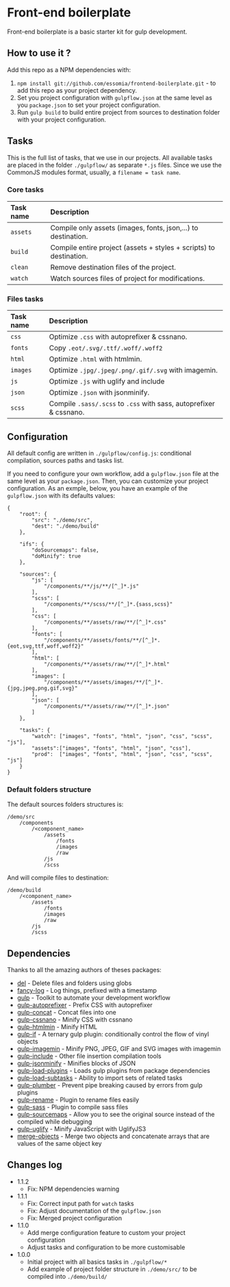# Front-end boilerplate

Front-end boilerplate is a basic starter kit for gulp development.

## How to use it ?

Add this repo as a NPM dependencies with:

1. `npm install git://github.com/essomia/frontend-boilerplate.git` - to add this repo as your project dependency.
2. Set you project configuration with `gulpflow.json` at the same level as you `package.json` to set your project configuration.
3. Run `gulp build` to build entire project from sources to destination folder with your project configuration.


## Tasks

This is the full list of tasks, that we use in our projects. All available tasks are placed in the folder `./gulpflow/` as separate `*.js` files. Since we use the CommonJS modules format, usually, a `filename = task name`.

### Core tasks
Task name          | Description
:------------------|:----------------------------------
`assets`           | Compile only assets (images, fonts, json,...) to destination.
`build`            | Compile entire project (assets + styles + scripts) to destination.
`clean`            | Remove destination files of the project.
`watch`            | Watch sources files of project for modifications.

### Files tasks
Task name          | Description
:------------------|:----------------------------------
`css`              | Optimize `.css` with autoprefixer & cssnano.
`fonts`            | Copy `.eot/.svg/.ttf/.woff/.woff2`
`html`             | Optimize `.html` with htmlmin.
`images`           | Optimize `.jpg/.jpeg/.png/.gif/.svg` with imagemin.
`js`               | Optimize `.js` with uglify and include
`json`             | Optimize `.json` with jsonminify.
`scss`             | Compile `.sass/.scss` to `.css` with sass, autoprefixer & cssnano.


## Configuration

All default config are written in `./gulpflow/config.js`: conditional compilation, sources paths and tasks list.

If you need to configure your own workflow, add a `gulpflow.json` file at the same level as your `package.json`.
Then, you can customize your project configuration. As an exmple, below, you have an example of the `gulpflow.json` with its defaults values:

```
{
    "root": {
        "src": "./demo/src",
        "dest": "./demo/build"
    },

    "ifs": {
        "doSourcemaps": false,
        "doMinify": true
    },

    "sources": {
        "js": [
            "/components/**/js/**/[^_]*.js"
        ],
        "scss": [
            "/components/**/scss/**/[^_]*.{sass,scss}"
        ],
        "css": [
            "/components/**/assets/raw/**/[^_]*.css"
        ],
        "fonts": [
            "/components/**/assets/fonts/**/[^_]*.{eot,svg,ttf,woff,woff2}"
        ],
        "html": [
            "/components/**/assets/raw/**/[^_]*.html"
        ],
        "images": [
            "/components/**/assets/images/**/[^_]*.{jpg,jpeg,png,gif,svg}"
        ],
        "json": [
            "/components/**/assets/raw/**/[^_]*.json"
        ]
    },

    "tasks": {
        "watch": ["images", "fonts", "html", "json", "css", "scss", "js"],
        "assets":["images", "fonts", "html", "json", "css"],
        "prod":  ["images", "fonts", "html", "json", "css", "scss", "js"]
    }
}
```


### Default folders structure

The default sources folders structures is:

```
/demo/src
    /components
        /<component_name>
            /assets
                /fonts
                /images
                /raw
            /js
            /scss
```

And will compile files to destination:

```
/demo/build
    /<component_name>
        /assets
            /fonts
            /images
            /raw
        /js
        /scss
```


## Dependencies

Thanks to all the amazing authors of theses packages:
- [del](http://www.npmjs.com/package/del) - Delete files and folders using globs
- [fancy-log](http://www.npmjs.com/package/fancy-log) - Log things, prefixed with a timestamp
- [gulp](http://www.npmjs.com/package/gulp) - Toolkit to automate your development workflow
- [gulp-autoprefixer](http://www.npmjs.com/package/gulp-autoprefixer) - Prefix CSS with autoprefixer
- [gulp-concat](http://www.npmjs.com/package/gulp-concat) - Concat files into one
- [gulp-cssnano](http://www.npmjs.com/package/gulp-cssnano) - Minify CSS with cssnano
- [gulp-htmlmin](http://www.npmjs.com/package/gulp-htmlmin) - Minify HTML
- [gulp-if](http://www.npmjs.com/package/gulp-if) - A ternary gulp plugin: conditionally control the flow of vinyl objects
- [gulp-imagemin](http://www.npmjs.com/package/gulp-imagemin) - Minify PNG, JPEG, GIF and SVG images with imagemin
- [gulp-include](http://www.npmjs.com/package/gulp-include) - Other file insertion compilation tools
- [gulp-jsonminify](http://www.npmjs.com/package/gulp-jsonminify) - Minifies blocks of JSON
- [gulp-load-plugins](http://www.npmjs.com/package/gulp-load-plugins) - Loads gulp plugins from package dependencies
- [gulp-load-subtasks](http://www.npmjs.com/package/gulp-load-subtasks) - Ability to import sets of related tasks
- [gulp-plumber](http://www.npmjs.com/package/gulp-plumber) - Prevent pipe breaking caused by errors from gulp plugins
- [gulp-rename](http://www.npmjs.com/package/gulp-rename) - Plugin to rename files easily
- [gulp-sass](http://www.npmjs.com/package/gulp-sass) - Plugin to compile sass files
- [gulp-sourcemaps](http://www.npmjs.com/package/gulp-sourcemaps) - Allow you to see the original source instead of the compiled while debugging
- [gulp-uglify](http://www.npmjs.com/package/gulp-uglify) - Minify JavaScript with UglifyJS3
- [merge-objects](http://www.npmjs.com/package/merge-objects) - Merge two objects and concatenate arrays that are values of the same object key


## Changes log
* 1.1.2
    * Fix: NPM dependencies warning
* 1.1.1
    * Fix: Correct input path for `watch` tasks
    * Fix: Adjust documentation of the `gulpflow.json`
    * Fix: Merged project configuration
* 1.1.0
    * Add merge configuration feature to custom your project configuration
    * Adjust tasks and configuration to be more customisable
* 1.0.0
    * Initial project with all basics tasks in `./gulpflow/*`
    * Add example of project folder structure in `./demo/src/` to be compiled into `./demo/build/`
